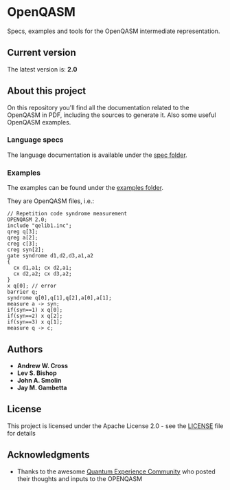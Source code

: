 # OpenQASM
Specs, examples and tools for the OpenQASM intermediate representation.

## Current version

The latest version is: __2.0__

## About this project
On this repository you'll find all the documentation related to the OpenQASM in PDF, including the sources to generate it. Also some useful OpenQASM examples.

### Language specs

The language documentation is available under the [spec folder](https://github.com/IBM/qiskit-openqasm/tree/master/spec).

### Examples

The examples can be found under the [examples folder](https://github.com/IBM/qiskit-openqasm/tree/master/examples).

They are OpenQASM files, i.e.:
```
// Repetition code syndrome measurement
OPENQASM 2.0;
include "qelib1.inc";
qreg q[3];
qreg a[2];
creg c[3];
creg syn[2];
gate syndrome d1,d2,d3,a1,a2 
{ 
  cx d1,a1; cx d2,a1; 
  cx d2,a2; cx d3,a2; 
}
x q[0]; // error
barrier q;
syndrome q[0],q[1],q[2],a[0],a[1];
measure a -> syn;
if(syn==1) x q[0];
if(syn==2) x q[2];
if(syn==3) x q[1];
measure q -> c;
```

## Authors
* **Andrew W. Cross** 
* **Lev S. Bishop**
* **John A. Smolin**
* **Jay M. Gambetta**

## License

This project is licensed under the Apache License 2.0 - see the [LICENSE](LICENSE) file for details

## Acknowledgments

* Thanks to the awesome [Quantum Experience Community](https://quantumexperience.ng.bluemix.net) who posted their thoughts and inputs to the OPENQASM

